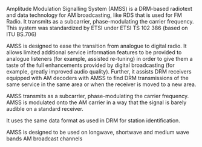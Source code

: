 Amplitude Modulation Signalling System (AMSS) is a DRM-based radiotext and data technology for AM broadcasting, like RDS that is used for FM Radio. It transmits as a subcarrier, phase-modulating the carrier frequency. This system was standardized by ETSI under ETSI TS 102 386 (based on ITU BS.706)

AMSS is designed to ease the transition from analogue to digital radio. It allows limited additional service information features to be provided to analogue listeners (for example, assisted re-tuning) in order to give them a taste of the full enhancements provided by digital broadcasting (for example, greatly improved audio quality). Further, it assists DRM receivers equipped with AM decoders with AMSS to find DRM transmissions of the same service in the same area or when the receiver is moved to a new area.

AMSS transmits as a subcarrier, phase-modulating the carrier frequency. AMSS is modulated onto the AM carrier in a way that the signal is barely audible on a standard receiver.

It uses the same data format as used in DRM for station identification.

AMSS is designed to be used on longwave, shortwave and medium wave bands AM broadcast channels
